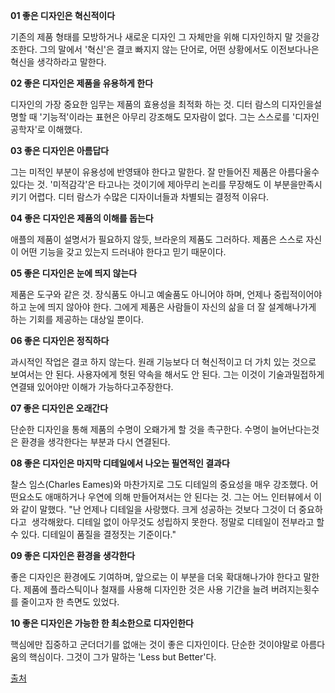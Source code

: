 
**01 좋은 디자인은 혁신적이다**

기존의 제품 형태를 모방하거나 새로운 디자인 그 자체만을 위해 디자인하지 말 것을강조한다. 그의 말에서 '혁신'은 결코 빠지지 않는 단어로, 어떤 상황에서도 이전보다나은 혁신을 생각하라고 말한다.

**02 좋은 디자인은 제품을 유용하게 한다**

디자인의 가장 중요한 임무는 제품의 효용성을 최적화 하는 것. 디터 람스의 디자인을설명할 때 '기능적'이라는 표현은 아무리 강조해도 모자람이 없다. 그는 스스로를 '디자인 공학자'로 이해했다.

**03 좋은 디자인은 아름답다**

그는 미적인 부분이 유용성에 반영돼야 한다고 말한다. 잘 만들어진 제품은 아름다울수 있다는 것. '미적감각'은 타고나는 것이기에 제아무리 논리를 무장해도 이 부분을만족시키기 어렵다. 디터 람스가 수많은 디자이너들과 차별되는 결정적 이유다.

**04 좋은 디자인은 제품의 이해를 돕는다**

애플의 제품이 설명서가 필요하지 않듯, 브라운의 제품도 그러하다. 제품은 스스로 자신이 어떤 기능을 갖고 있는지 드러내야 한다고 믿기 때문이다.

**05 좋은 디자인은 눈에 띄지 않는다**

제품은 도구와 같은 것. 장식품도 아니고 예술품도 아니어야 하며, 언제나 중립적이어야 하고 눈에 띄지 않아야 한다. 그에게 제품은 사람들이 자신의 삶을 더 잘 설계해나가게 하는 기회를 제공하는 대상일 뿐이다.

**06 좋은 디자인은 정직하다**

과시적인 작업은 결코 하지 않는다. 원래 기능보다 더 혁신적이고 더 가치 있는 것으로 보여서는 안 된다. 사용자에게 헛된 약속을 해서도 안 된다. 그는 이것이 기술과밀접하게 연결돼 있어야만 이해가 가능하다고주장한다.

**07 좋은 디자인은 오래간다**

단순한 디자인을 통해 제품의 수명이 오뢔가게 할 것을 촉구한다. 수명이 늘어난다는것은 환경을 생각한다는 부분과 다시 연결된다.

**08 좋은 디자인은 마지막 디테일에서 나오는 필연적인 결과다**

찰스 임스(Charles Eames)와 마찬가지로 그도 디테일의 중요성을 매우 강조했다. 어떤요소도 애매하거나 우연에 의해 만들어져서는 안 된다는 것. 그는 어느 인터뷰에서 이와 같이 말했다. "난 언제나 디테일을 사랑했다. 크게 성공하는 것보다 그것이 더 중요하다고  생각해왔다. 디테일 없이 아무것도 성립하지 못한다. 정말로 디테일이 전부라고 할 수 있다. 디테일이 품질을 결정짓는 기준이다."

**09 좋은 디자인은 환경을 생각한다**

좋은 디자인은 환경에도 기여하며, 앞으로는 이 부분을 더욱 확대해나가야 한다고 말한다. 제품에 플라스틱이나 철재를 사용해 디자인한 것은 사용 기간을 늘려 버려지는횟수를 줄이고자 한 측면도 있었다.

**10 좋은 디자인은 가능한 한 최소한으로 디자인한다**

핵심에만 집중하고 군더더기를 없애는 것이 좋은 디자인이다. 단순한 것이야말로 아름다움의 핵심이다. 그것이 그가 말하는 'Less but Better'다.

[출처](http://mdesign.designhouse.co.kr/article/article_view/101/55103)
